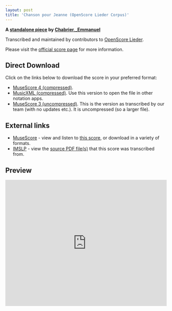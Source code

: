 ```yaml
---
layout: post
title: 'Chanson pour Jeanne (OpenScore Lieder Corpus)'
---
```


__A [standalone piece](https://fourscoreandmore.org/openscore/lieder/Chabrier%2C_Emmanuel/_/) by [Chabrier,_Emmanuel](https://fourscoreandmore.org/openscore/lieder/Chabrier%2C_Emmanuel)__

Transcribed and maintained by contributors to [OpenScore Lieder].

Please visit the [official score page] for more information.

[official score page]: https://musescore.com/openscore-lieder-corpus/scores/6497657
[OpenScore Lieder]: https://musescore.com/openscore-lieder-corpus

## Direct Download

Click on the links below to download the score in your preferred format:
- [MuseScore 4 (compressed)](https://fourscoreandmore.org/openscore/lieder/Chabrier%2C_Emmanuel/_/Chanson_pour_Jeanne.mscz).
- [MusicXML (compressed)](https://fourscoreandmore.org/openscore/lieder/Chabrier%2C_Emmanuel/_/Chanson_pour_Jeanne.mxl). Use this version to open the file in other notation apps.
- [MuseScore 3 (uncompressed)](https://raw.githubusercontent.com/OpenScore/Lieder/refs/heads/main/scores/Chabrier%2C_Emmanuel/_/Chanson_pour_Jeanne/lc6497657.mscx). This is the version as transcribed by our team (with no updates etc.). It is uncompressed (so a larger file).

## External links

- [MuseScore] - view and listen to [this score][MuseScore], or download in a variety of formats.
- [IMSLP] - view the [source PDF file(s)][IMSLP] that this score was transcribed from.

[MuseScore]: https://musescore.com/score/6497657
[IMSLP]: https://imslp.org/wiki/Special:ReverseLookup/22637 

## Preview

<iframe width="100%" height="394" src="https://musescore.com/openscore-lieder-corpus/scores/6497657/embed" frameborder="0" allowfullscreen allow="autoplay; fullscreen"></iframe>
